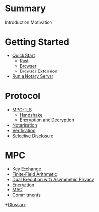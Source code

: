 # Summary

[Introduction](./intro.md)
[Motivation](./motivation.md)

# Getting Started

- [Quick Start](./quick_start/README.md)
  - [Rust](./quick_start/rust.md)
  - [Browser](./quick_start/tlsn-js.md)
  - [Browser Extension](./quick_start/browser_extension.md)
- [Run a Notary Server](./developers/notary_server.md)


# Protocol

- [MPC-TLS](./protocol/mpc-tls/README.md)
    - [Handshake](./protocol/mpc-tls/handshake.md)
    - [Encryption and Decryption](./protocol/mpc-tls/encryption.md)
- [Notarization](./protocol/notarization.md)
- [Verification](./protocol/verification.md)
- [Selective Disclosure]()

# MPC

- [Key Exchange](./mpc/key_exchange.md)
- [Finite-Field Arithmetic](./mpc/ff-arithmetic.md)
- [Dual Execution with Asymmetric Privacy](./mpc/deap.md)
- [Encryption](./mpc/encryption.md)
- [MAC](./mpc/mac.md)
- [Commitments](./mpc/commitments.md)

<!-- [Verification Steps](./spec/verification_steps.md) -->

+[Glossary](./glossary.md)
